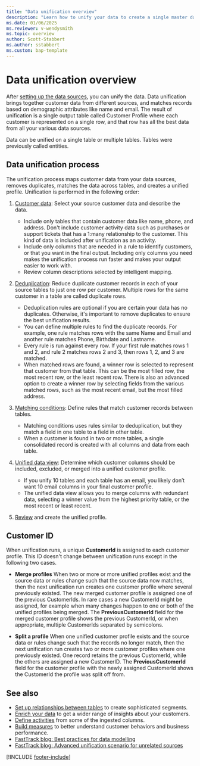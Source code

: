 ```yaml
---
title: "Data unification overview"
description: "Learn how to unify your data to create a single master dataset of customer profiles."
ms.date: 01/06/2025
ms.reviewer: v-wendysmith
ms.topic: overview
author: Scott-Stabbert
ms.author: sstabbert
ms.custom: bap-template
---
```


# Data unification overview

After [setting up the data sources](data-sources.md), you can unify the data. Data unification brings together customer data from different sources, and matches records based on demographic attributes like name and email. The result of unification is a single output table called Customer Profile where each customer is represented on a single row, and that row has all the best data from all your various data sources.

Data can be unified on a single table or multiple tables. Tables were previously called entities.

## Data unification process

The unification process maps customer data from your data sources, removes duplicates, matches the data across tables, and creates a unified profile. Unification is performed in the following order:

1. [Customer data](data-unification-map-tables.md): Select your source customer data and describe the data.

   - Include only tables that contain customer data like name, phone, and address. Don't include customer activity data such as purchases or support tickets that has a 1:many relationship to the customer. This kind of data is included after unification as an activity.
   - Include only columns that are needed in a rule to identify customers, or that you want in the final output. Including only columns you need makes the unification process run faster and makes your output easier to work with.
   - Review column descriptions selected by intelligent mapping.

1. [Deduplication](data-unification-duplicates.md): Reduce duplicate customer records in each of your source tables to just one row per customer. Multiple rows for the same customer in a table are called duplicate rows.

   - Deduplication rules are optional if you are certain your data has no duplicates. Otherwise, it's important to remove duplicates to ensure the best unification results.
   - You can define multiple rules to find the duplicate records. For example, one rule matches rows with the same Name and Email and another rule matches Phone, Birthdate and Lastname.
   - Every rule is run against every row. If your first rule matches rows 1 and 2, and rule 2 matches rows 2 and 3, then rows 1, 2, and 3 are matched.
   - When matched rows are found, a winner row is selected to represent that customer from that table. This can be the most filled row, the most recent row, or the least recent row. There is also an advanced option to create a winner row by selecting fields from the various matched rows, such as the most recent email, but the most filled address.

   <!--- Last 2 bullets covered in best practices and in task. --->

1. [Matching conditions](data-unification-match-tables.md): Define rules that match customer records between tables.

   - Matching conditions uses rules similar to deduplication, but they match a field in one table to a field in other table.
   - When a customer is found in two or more tables, a single consolidated record is created with all columns and data from each table.

1. [Unified data view](data-unification-merge-tables.md): Determine which customer columns should be included, excluded, or merged into a unified customer profile.

   - If you unify 10 tables and each table has an email, you likely don’t want 10 email columns in your final customer profile.
   - The unified data view allows you to merge columns with redundant data, selecting a winner value from the highest priority table, or the most recent or least recent.

1. [Review](data-unification-review.md) and create the unified profile.

## Customer ID

When unification runs, a unique **CustomerId** is assigned to each customer profile. This ID doesn't change between unification runs except in the following two cases.

- **Merge profiles**
  When two or more or more unified profiles exist and the source data or rules change such that the source data now matches, then the next unification run creates one customer profile where several previously existed. The new merged customer profile is assigned one of the previous CustomerIds. In rare cases a new CustomerId might be assigned, for example when many changes happen to one or both of the unified profiles being merged. The **PreviousCustomerId** field for the merged customer profile shows the previous CustomerId, or when appropriate, multiple CustomerIds separated by semicolons.

- **Split a profile**
  When one unified customer profile exists and the source data or rules change such that the records no longer match, then the next unification run creates two or more customer profiles where one previously existed. One record retains the previous CustomerId, while the others are assigned a new CustomerID. The **PreviousCustomerId** field for the customer profile with the newly assigned CustomerId shows the CustomerId the profile was split off from.

## See also

- [Set up relationships between tables](relationships.md) to create sophisticated segments.
- [Enrich your data](enrichment-manage.md) to get a wider range of insights about your customers.
- [Define activities](activities.md) from some of the ingested columns.
- [Build measures](measures.md) to better understand customer behaviors and business performance.
- [FastTrack blog: Best practices for data modelling](https://community.dynamics.com/blogs/post/?postid=988fae7a-3f37-ee11-bdf4-6045bdebe084)
- [FastTrack blog: Advanced unification scenario for unrelated sources](https://community.dynamics.com/blogs/post/?postid=cbf1def2-2a94-4a4d-9535-0489e647157c)

[!INCLUDE [footer-include](includes/footer-banner.md)]
